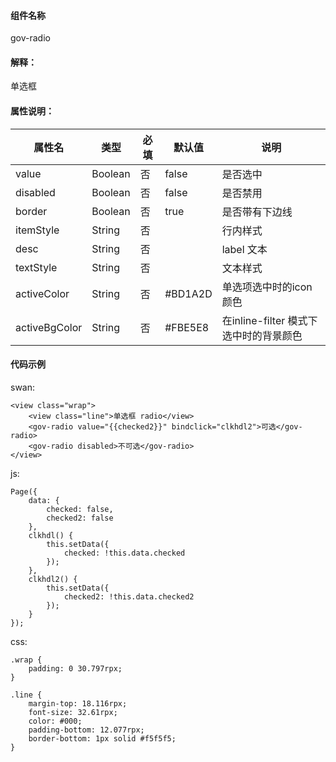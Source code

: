 #### 组件名称
gov-radio

#### 解释：
单选框

#### 属性说明：
|属性名 | 类型 | 必填 | 默认值 |说明 |
|---|---|---|---|---|
|value |Boolean |否|false|是否选中|
|disabled |Boolean |否|false|是否禁用|
|border |Boolean |否|true|是否带有下边线|
|itemStyle |String |否||行内样式|
|desc |String |否||label 文本|
|textStyle |String |否||文本样式|
|activeColor |String |否|#BD1A2D|单选项选中时的icon颜色|
|activeBgColor |String |否|#FBE5E8|在inline-filter 模式下选中时的背景颜色|

#### 代码示例
swan:
```
<view class="wrap">
    <view class="line">单选框 radio</view>
    <gov-radio value="{{checked2}}" bindclick="clkhdl2">可选</gov-radio>
    <gov-radio disabled>不可选</gov-radio>
</view>
```
js:
```
Page({
    data: {
        checked: false,
        checked2: false
    },
    clkhdl() {
        this.setData({
            checked: !this.data.checked
        });
    },
    clkhdl2() {
        this.setData({
            checked2: !this.data.checked2
        });
    }
});

```
css:
```
.wrap {
    padding: 0 30.797rpx;
}

.line {
    margin-top: 18.116rpx;
    font-size: 32.61rpx;
    color: #000;
    padding-bottom: 12.077rpx;
    border-bottom: 1px solid #f5f5f5;
}
```